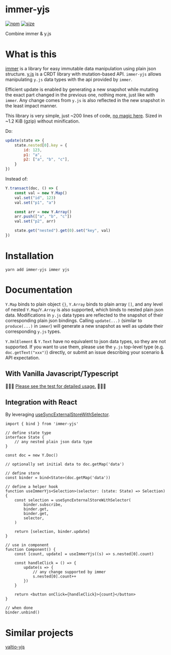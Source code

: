 # immer-yjs

[![npm](https://img.shields.io/npm/v/immer-yjs.svg)](https://www.npmjs.com/package/immer-yjs)
[![size](https://img.shields.io/bundlephobia/minzip/immer-yjs)](https://bundlephobia.com/result?p=immer-yjs)

Combine immer & y.js

# What is this
[immer](https://github.com/immerjs/immer) is a library for easy immutable data manipulation using plain json structure. [y.js](https://github.com/yjs/yjs) is a CRDT library with mutation-based API. `immer-yjs` allows manipulating `y.js` data types with the api provided by `immer`.

Efficient update is enabled by generating a new snapshot while mutating the exact part changed in the previous one, nothing more, just like with `immer`. Any change comes from `y.js` is also reflected in the new snapshot in the least impact manner.

This library is very simple, just ~200 lines of code, [no magic here](https://github.dev/sep2/immer-yjs/blob/main/packages/immer-yjs/src/immer-yjs.ts). Sized in ~1.2 KiB (gzip) without minification.

Do:
```js
update(state => {
    state.nested[0].key = {
        id: 123,
        p1: "a",
        p2: ["a", "b", "c"],
    }
})
```

Instead of:
```js
Y.transact(doc, () => {
    const val = new Y.Map()
    val.set("id", 123)
    val.set("p1", "a")

    const arr = new Y.Array()
    arr.push(["a", "b", "c"])
    val.set("p2", arr)

    state.get("nested").get(0).set("key", val)
})
```

# Installation
`yarn add immer-yjs immer yjs`


# Documentation

`Y.Map` binds to plain object `{}`, `Y.Array` binds to plain array `[]`, and any level of nested `Y.Map`/`Y.Array` is also supported, which binds to nested plain json data. Modifications in `y.js` data types are reflected to the snapshot of their corresponding plain json bindings. Calling `update(...)` (similar to `produce(...)` in `immer`) will generate a new snapshot as well as update their corresponding `y.js` types.

`Y.XmlElement` & `Y.Text` have no equivalent to json data types, so they are not supported. If you want to use them, please use the `y.js` top-level type (e.g. `doc.getText("xxx")`) directly, or submit an issue describing your scenario & API expectation.

## With Vanilla Javascript/Typescript

🚀🚀🚀 [Please see the test for detailed usage.](https://github.dev/sep2/immer-yjs/blob/main/packages/immer-yjs/src/immer-yjs.test.ts) 🚀🚀🚀

## Integration with React
By leveraging [useSyncExternalStoreWithSelector](https://github.com/reactwg/react-18/discussions/86).

```tsx
import { bind } from 'immer-yjs'

// define state type
interface State {
    // any nested plain json data type
}

const doc = new Y.Doc()

// optionally set initial data to doc.getMap('data')

// define store
const binder = bind<State>(doc.getMap('data'))

// define a helper hook
function useImmerYjs<Selection>(selector: (state: State) => Selection) {
    const selection = useSyncExternalStoreWithSelector(
        binder.subscribe,
        binder.get,
        binder.get,
        selector,
    )

    return [selection, binder.update]
}

// use in component
function Component() {
    const [count, update] = useImmerYjs((s) => s.nested[0].count)

    const handleClick = () => {
        update(s => {
            // any change supported by immer
            s.nested[0].count++
        })
    }

    return <button onClick={handleClick}>{count}</button>
}

// when done
binder.unbind()
```

# Similar projects
[valtio-yjs](https://github.com/dai-shi/valtio-yjs)
